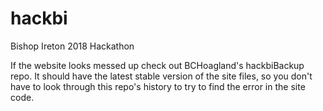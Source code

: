 # hackbi
Bishop Ireton 2018 Hackathon

If the website looks messed up check out BCHoagland's hackbiBackup repo. It should have the latest stable version of the site files, so you don't have to look through this repo's history to try to find the error in the site code.
